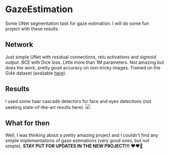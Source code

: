 # GazeEstimation
Some UNet segmentation task for gaze estimation. I will do some fun project with these results.

## Network
Just simple UNet with residual connections, relu activations and sigmoid output. BCE with Dice loss. Little more than 1M parameters. Not amazing but does the work, pretty good accuracy on non-tricky images. Trained on the Gi4e dataset (available [here](http://www.unavarra.es/gi4e)).

## Results
I used some haar cascade detectors for face and eyes detections (not seeking state-of-the-art results here).
![](./ezgif.com-gif-maker.gif)

## What for then
Well, I was thinking about a pretty amazing project and I couldn't find any simple implementations of gaze estimations (very good ones, but not simple). **STAY PUT FOR UPDATES IN THE NEW PROJECT!!!**  ❤️❤️🖤



